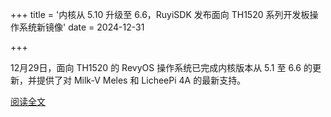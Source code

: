 +++
title = '内核从 5.10 升级至 6.6，RuyiSDK 发布面向 TH1520 系列开发板操作系统新镜像'
date = 2024-12-31

+++

12月29日，面向 TH1520 的 RevyOS 操作系统已完成内核版本从 5.1 至 6.6 的更新，并提供了对 Milk-V Meles 和 LicheePi 4A 的最新支持。

[阅读全文](https://mp.weixin.qq.com/s/iVKqprdmaHCylPZAOyKigg)